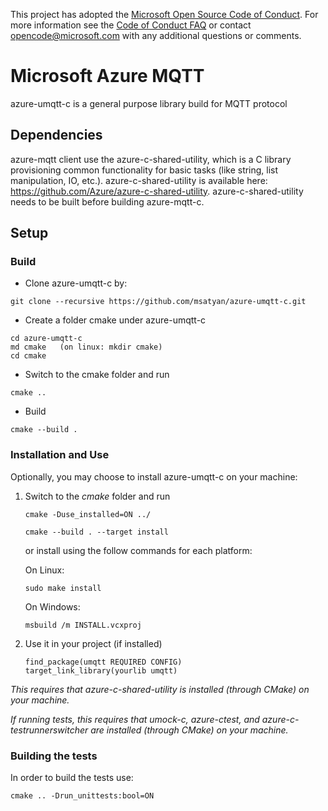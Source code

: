 This project has adopted the [Microsoft Open Source Code of Conduct](https://opensource.microsoft.com/codeofconduct/). For more information see the [Code of Conduct FAQ](https://opensource.microsoft.com/codeofconduct/faq/) or contact [opencode@microsoft.com](mailto:opencode@microsoft.com) with any additional questions or comments.

# Microsoft Azure MQTT

azure-umqtt-c is a general purpose library build for MQTT protocol

## Dependencies

azure-mqtt client use the azure-c-shared-utility, which is a C library provisioning common functionality for basic tasks (like string, list manipulation, IO, etc.).
azure-c-shared-utility is available here: https://github.com/Azure/azure-c-shared-utility.
azure-c-shared-utility needs to be built before building azure-mqtt-c.  

## Setup

### Build

- Clone azure-umqtt-c by:

```
git clone --recursive https://github.com/msatyan/azure-umqtt-c.git
```

- Create a folder cmake under azure-umqtt-c
```
cd azure-umqtt-c
md cmake   (on linux: mkdir cmake)
cd cmake
```

- Switch to the cmake folder and run

```
cmake ..
```

- Build 

```
cmake --build .
```

### Installation and Use
Optionally, you may choose to install azure-umqtt-c on your machine:

1. Switch to the *cmake* folder and run
    ```
    cmake -Duse_installed=ON ../
    ```
    ```
    cmake --build . --target install
    ```
    
    or install using the follow commands for each platform:

    On Linux:
    ```
    sudo make install
    ```

    On Windows:
    ```
    msbuild /m INSTALL.vcxproj
    ```

2. Use it in your project (if installed)
    ```
    find_package(umqtt REQUIRED CONFIG)
    target_link_library(yourlib umqtt)
    ```

_This requires that azure-c-shared-utility is installed (through CMake) on your machine._

_If running tests, this requires that umock-c, azure-ctest, and azure-c-testrunnerswitcher are installed (through CMake) on your machine._

### Building the tests

In order to build the tests use:

```
cmake .. -Drun_unittests:bool=ON
```
